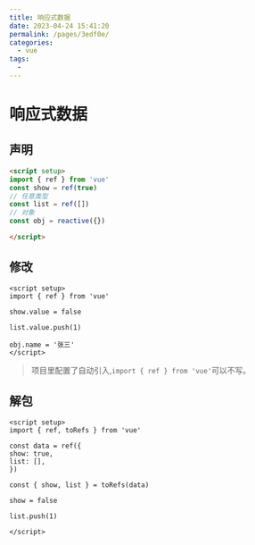 ```yaml
---
title: 响应式数据
date: 2023-04-24 15:41:20
permalink: /pages/3edf0e/
categories:
  - vue
tags:
  - 
---
```

# 响应式数据


## 声明

```html
<script setup>
import { ref } from 'vue'
const show = ref(true)
// 任意类型
const list = ref([])
// 对象
const obj = reactive({})

</script>
```

## 修改

```vue
<script setup>
import { ref } from 'vue'

show.value = false

list.value.push(1)

obj.name = '张三'
</script>
```

> 项目里配置了自动引入,`import { ref } from 'vue'`可以不写。

## 解包
  
  ```vue
<script setup>
import { ref, toRefs } from 'vue'

const data = ref({
  show: true,
  list: [],
})

const { show, list } = toRefs(data)

show = false

list.push(1)

</script>
  ```